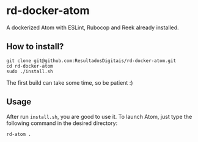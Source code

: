 # rd-docker-atom

A dockerized Atom with ESLint, Rubocop and Reek already installed.

## How to install?
```
git clone git@github.com:ResultadosDigitais/rd-docker-atom.git
cd rd-docker-atom
sudo ./install.sh
```
The first build can take some time, so be patient :)

## Usage

After run `install.sh`, you are good to use it. To launch Atom, just type the following command in the desired directory:

```
rd-atom .
```
